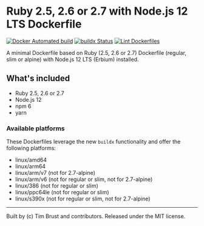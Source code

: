 # Ruby 2.5, 2.6 or 2.7 with Node.js 12 LTS Dockerfile

[![Docker Automated build](https://img.shields.io/docker/automated/timbru31/ruby-node.svg)](https://hub.docker.com/r/timbru31/ruby-node/)
[![buildx Status](https://github.com/timbru31/docker-ruby-node/workflows/buildx/badge.svg)](https://github.com/timbru31/docker-ruby-node/actions?query=workflow%3Abuildx)
[![Lint Dockerfiles](https://github.com/timbru31/docker-ruby-node/workflows/Lint%20Dockerfiles/badge.svg)](https://github.com/timbru31/docker-ruby-node/actions?query=workflow%3A%22Lint+Dockerfiles%22)

A minimal Dockerfile based on Ruby (2.5, 2.6 or 2.7) Dockerfile (regular, slim or alpine) with Node.js 12 LTS (Erbium) installed.

## What's included

- Ruby 2.5, 2.6 or 2.7
- Node.js 12
- npm 6
- yarn

### Available platforms

These Dockerfiles leverage the new `buildx` functionality and offer the following platforms:
- linux/amd64
- linux/arm64
- linux/arm/v7 (not for 2.7-alpine)
- linux/arm/v6 (not for regular or slim, not for 2.7-alpine)
- linux/386 (not for regular or slim)
- linux/ppc64le (not for regular or slim)
- linux/s390x (not for regular or slim, not for 2.7-alpine)

---

Built by (c) Tim Brust and contributors. Released under the MIT license.
